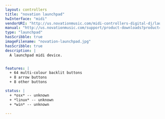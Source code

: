 ```yaml
---
layout: controllers
title: "novation launchpad"
hwInterface: "midi"
vendorURI: "http://us.novationmusic.com/midi-controllers-digital-dj/launchpad"
manual: "http://us.novationmusic.com/support/product-downloads?product=Launchpad"
type: "launchpad"
hasScribble: true
imageFilename: "novation-launchpad.jpg"
hasScribble: true
description: |
  A launchpad midi device.


features: |
  + 64 multi-colour backlit buttons
  + 8 arrow buttons
  + 8 other buttons

status: |
  + *osx* -- unknown
  + *linux* -- unknown
  + *win* -- unknown

---
```

